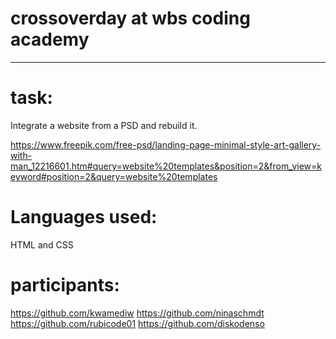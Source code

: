 # crossoverday at wbs coding academy
____________________________________
# task:
Integrate a website from a PSD and rebuild it.

https://www.freepik.com/free-psd/landing-page-minimal-style-art-gallery-with-man_12216601.htm#query=website%20templates&position=2&from_view=keyword#position=2&query=website%20templates

# Languages used:
HTML and CSS

# participants:

https://github.com/kwamediw
https://github.com/ninaschmdt
https://github.com/rubicode01
https://github.com/diskodenso

